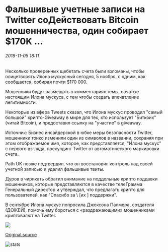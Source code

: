 # Фальшивые учетные записи на Twitter соДействовать Bitcoin мошенничества, один собирает $170K ...

###### 2018-11-05 18:11

Несколько проверенных щебетать счета были взломаны, чтобы олицетворять Илона мускусный сегодня, 5 ноября, с одним, как сообщается, собирая почти $170 000.

Мошенники будут размещать в комментариях темы, начатые настоящим Илона мускуса, с тем чтобы создать впечатление легитимности.

Некоторые из афера Tweets сказал, что Илона мускус проводил "самый большой" крипто-Giveaway в мире для тех, кто использует "Биткоик" (читай Bitcoin), и предоставил ссылку на "участие" в giveaway.

Источник: Бизнес инсайдерской в юбке меры безопасности Twitter, мошенники тонко изменили один из символов в названии, сохраняя при этом отображаемое имя, которое, как представляется, "Илона мускус" с первого взгляда, прекулдинг Twitter от автоматического маркировки счета.

Path UK позже подтвердил, что он восстановил контроль над своей учетной записью и удалил фальшивые твиты.

Дуров в чирикать обратил внимание на поддельные крипто поддавки мошенников, которые представляются в качестве телеГрамма Генеральный директор и утверждал, что предлагать крипто для пользователей, как "Спасибо за \ [их \] поддержки".

В сентябре Илона мускус попросила Джексона Палмера, создателя (ДОЖЕЙ), помочь ему бороться с «раздражающими» мошенниками криптовалют на Twitter.

![](https://s3.cointelegraph.com/storage/uploads/view/36d42eaa97613a2f831e10777c161339.jpg)

[Original source](https://cointelegraph.com/news/fake-elon-musk-accounts-on-twitter-promote-bitcoin-scams-one-collects-170k)

![stats](https://c.statcounter.com/11760860/0/a89fa40b/1/ "stats")